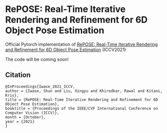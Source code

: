# RePOSE: Real-Time Iterative Rendering and Refinement for 6D Object Pose Estimation
Official Pytorch implementation of [RePOSE: Real-Time Iterative Rendering and Refinement for 6D Object Pose Estimation](https://arxiv.org/abs/2104.00633) (ICCV2021)

The code will be coming soon!

## Citation

```
@InProceedings{Iwase_2021_ICCV,
author = {Iwase, Shun and Liu, Xingyu and Khirodkar, Rawal and Kitani, Kris},
title = {RePOSE: Real-Time Iterative Rendering and Refinement for 6D Object Pose Estimation},
booktitle = {Proceedings of the IEEE/CVF International Conference on Computer Vision (ICCV)},
month = {October},
year = {2021}
}
```
